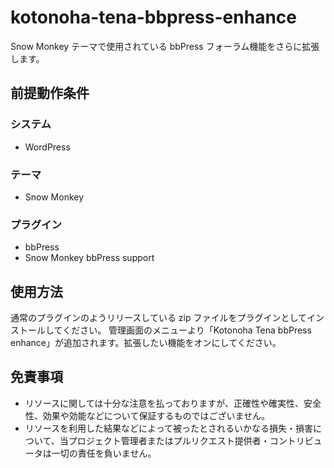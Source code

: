# kotonoha-tena-bbpress-enhance

Snow Monkey テーマで使用されている bbPress フォーラム機能をさらに拡張します。

## 前提動作条件

### システム

- WordPress

### テーマ

- Snow Monkey

### プラグイン

- bbPress
- Snow Monkey bbPress support 

## 使用方法

通常のプラグインのようリリースしている zip ファイルをプラグインとしてインストールしてください。
管理画面のメニューより「Kotonoha Tena bbPress enhance」が追加されます。拡張したい機能をオンにしてください。

## 免責事項

- リソースに関しては十分な注意を払っておりますが、正確性や確実性、安全性、効果や効能などについて保証するものではございません。
- リソースを利用した結果などによって被ったとされるいかなる損失・損害について、当プロジェクト管理者またはプルリクエスト提供者・コントリビュータは一切の責任を負いません。
